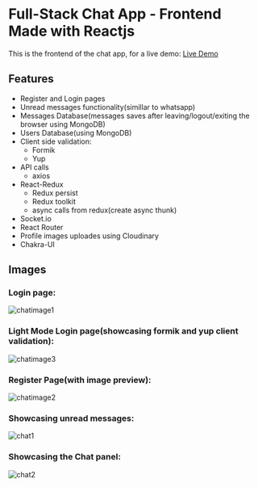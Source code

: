 # Full-Stack Chat App - Frontend Made with Reactjs

This is the frontend of the chat app,
for a live demo: [Live Demo]('https://chat-app-lr.netlify.app')

## Features

- Register and Login pages
- Unread messages functionality(simillar to whatsapp)
- Messages Database(messages saves after leaving/logout/exiting the browser using MongoDB)
- Users Database(using MongoDB)
- Client side validation:
  - Formik
  - Yup
- API calls
  - axios
- React-Redux
  - Redux persist
  - Redux toolkit
  - async calls from redux(create async thunk)
- Socket.io
- React Router
- Profile images uploades using Cloudinary
- Chakra-UI

## Images
### Login page:
![chatimage1](https://user-images.githubusercontent.com/103745653/212423626-99c09477-1fa6-40fb-bdae-d07798a1dc3b.JPG)
### Light Mode Login page(showcasing formik and yup client validation):
![chatimage3](https://user-images.githubusercontent.com/103745653/212423644-22bddde5-ce4e-4ec4-b2d8-0e9e7041c207.JPG)
### Register Page(with image preview):
![chatimage2](https://user-images.githubusercontent.com/103745653/212424081-984a8c31-d9fe-4a75-9b44-3798cca4750f.JPG)
### Showcasing unread messages:
![chat1](https://user-images.githubusercontent.com/103745653/212423666-a4ce68b2-2cbf-445b-add4-ad468c9ed378.JPG)
### Showcasing the Chat panel:
![chat2](https://user-images.githubusercontent.com/103745653/212423672-ccff1280-8154-4f3e-ada3-1ffca901d7d4.JPG)

